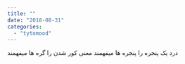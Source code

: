 ```yaml
---
title: ""
date: "2018-08-31"
categories: 
  - "tytomood"
---
```


درد یک پنجره را پنجره ها میفهمند معنی کور شدن را گره ها میفهمند
